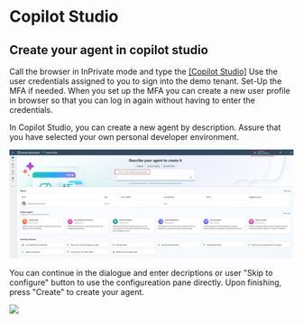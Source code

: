 # Copilot Studio

## Create your agent in copilot studio

Call the browser in InPrivate mode and type the [[Copilot Studio]](https://copilotstudio.preview.microsoft.com)
Use the user credentials assigned to you to sign into the demo tenant. Set-Up the MFA if needed.
When you set up the MFA you can create a new user profile in browser so that you can log in again without having to enter the credentials.

In Copilot Studio, you can create a new agent by description. Assure that you have selected your own personal developer environment.

 ![](main/imgs_mcs/pic1.jpg)

 You can continue in the dialogue and enter decriptions or user "Skip to configure" button to use the configureation pane directly.
 Upon finishing, press "Create" to create your agent.

 ![](main/img_mcs/skip_to_configure.jpg)
